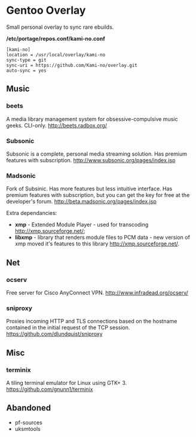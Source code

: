 # Gentoo Overlay
Small personal overlay to sync rare ebuilds.

**/etc/portage/repos.conf/kami-no.conf**

```
[kami-no]
location = /usr/local/overlay/kami-no
sync-type = git
sync-uri = https://github.com/Kami-no/overlay.git
auto-sync = yes
```

## Music
### beets
A media library management system for obsessive-compulsive music geeks. CLI-only. http://beets.radbox.org/
### Subsonic
Subsonic is a complete, personal media streaming solution. Has premium features with subscription. http://www.subsonic.org/pages/index.jsp
### Madsonic
Fork of Subsinic. Has more features but less intuitive interface. Has premium features with subscription, but you can get the key for free at the developer's forum. http://beta.madsonic.org/pages/index.jsp

Extra dependancies:
- **xmp** - Extended Module Player - used for transcoding http://xmp.sourceforge.net/;
- **libxmp** - library that renders module files to PCM data - new version of xmp moved it's features to this library http://xmp.sourceforge.net/.

## Net
### ocserv
Free server for Cisco AnyConnect VPN. http://www.infradead.org/ocserv/
### sniproxy
Proxies incoming HTTP and TLS connections based on the hostname contained in the initial request of the TCP session. https://github.com/dlundquist/sniproxy

## Misc
### terminix
A tiling terminal emulator for Linux using GTK+ 3. https://github.com/gnunn1/terminix

## Abandoned
- pf-sources
- uksmtools 

